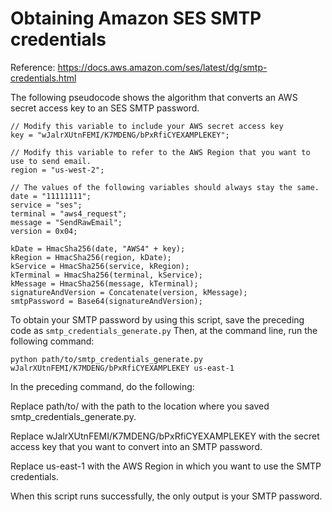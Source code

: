 # Obtaining Amazon SES SMTP credentials

Reference:
https://docs.aws.amazon.com/ses/latest/dg/smtp-credentials.html

The following pseudocode shows the algorithm that converts an AWS secret access key to an SES SMTP password.
```
// Modify this variable to include your AWS secret access key
key = "wJalrXUtnFEMI/K7MDENG/bPxRfiCYEXAMPLEKEY";
            
// Modify this variable to refer to the AWS Region that you want to use to send email.
region = "us-west-2";
            
// The values of the following variables should always stay the same.
date = "11111111";
service = "ses";
terminal = "aws4_request";
message = "SendRawEmail";
version = 0x04;

kDate = HmacSha256(date, "AWS4" + key);
kRegion = HmacSha256(region, kDate);
kService = HmacSha256(service, kRegion);
kTerminal = HmacSha256(terminal, kService);
kMessage = HmacSha256(message, kTerminal);
signatureAndVersion = Concatenate(version, kMessage);
smtpPassword = Base64(signatureAndVersion);
```
To obtain your SMTP password by using this script, save the preceding code as `smtp_credentials_generate.py`  Then, at the command line, run the following command:
```
python path/to/smtp_credentials_generate.py wJalrXUtnFEMI/K7MDENG/bPxRfiCYEXAMPLEKEY us-east-1
```

In the preceding command, do the following:

Replace path/to/ with the path to the location where you saved smtp_credentials_generate.py.

Replace wJalrXUtnFEMI/K7MDENG/bPxRfiCYEXAMPLEKEY with the secret access key that you want to convert into an SMTP password.

Replace us-east-1 with the AWS Region in which you want to use the SMTP credentials.

When this script runs successfully, the only output is your SMTP password.
